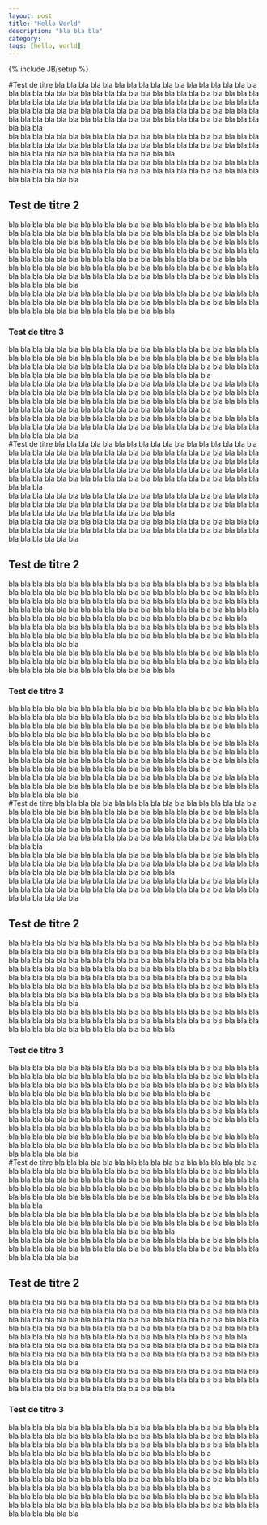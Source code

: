 ```yaml
---
layout: post
title: "Hello World"
description: "bla bla bla"
category: 
tags: [hello, world]
---
```

{% include JB/setup %}

#Test de titre
bla bla bla bla bla bla bla bla  bla bla bla bla bla bla bla bla  bla bla bla bla bla bla bla bla  bla bla bla bla bla bla bla bla  bla bla bla bla bla bla bla bla  bla bla bla bla bla bla bla bla  bla bla bla bla bla bla bla bla  bla bla bla bla bla bla bla bla  bla bla bla bla bla bla bla bla  bla bla bla bla bla bla bla bla  bla bla bla bla bla bla bla bla  bla bla bla bla bla bla bla bla  bla bla bla bla bla bla bla bla  
bla bla bla bla bla bla bla bla  bla bla bla bla bla bla bla bla  bla bla bla bla bla bla bla bla  bla bla bla bla bla bla bla bla  bla bla bla bla bla bla bla bla  bla bla bla bla bla bla bla bla  bla bla bla bla bla bla bla bla  
bla bla bla bla bla bla bla bla  bla bla bla bla bla bla bla bla  bla bla bla bla bla bla bla bla  bla bla bla bla bla bla bla bla  bla bla bla bla bla bla bla bla  bla bla bla bla bla bla bla bla  

## Test de titre 2
bla bla bla bla bla bla bla bla  bla bla bla bla bla bla bla bla  bla bla bla bla bla bla bla bla  bla bla bla bla bla bla bla bla  bla bla bla bla bla bla bla bla  bla bla bla bla bla bla bla bla  bla bla bla bla bla bla bla bla  bla bla bla bla bla bla bla bla  bla bla bla bla bla bla bla bla  bla bla bla bla bla bla bla bla  bla bla bla bla bla bla bla bla  bla bla bla bla bla bla bla bla  bla bla bla bla bla bla bla bla  
bla bla bla bla bla bla bla bla  bla bla bla bla bla bla bla bla  bla bla bla bla bla bla bla bla  bla bla bla bla bla bla bla bla  bla bla bla bla bla bla bla bla  bla bla bla bla bla bla bla bla  
bla bla bla bla bla bla bla bla  bla bla bla bla bla bla bla bla  bla bla bla bla bla bla bla bla  bla bla bla bla bla bla bla bla  bla bla bla bla bla bla bla bla  bla bla bla bla bla bla bla bla  bla bla bla bla bla bla bla bla  
### Test de titre 3
bla bla bla bla bla bla bla bla  bla bla bla bla bla bla bla bla  bla bla bla bla bla bla bla bla  bla bla bla bla bla bla bla bla  bla bla bla bla bla bla bla bla  bla bla bla bla bla bla bla bla  bla bla bla bla bla bla bla bla  bla bla bla bla bla bla bla bla  bla bla bla bla bla bla bla bla  bla bla bla bla bla bla bla bla  
bla bla bla bla bla bla bla bla  bla bla bla bla bla bla bla bla  bla bla bla bla bla bla bla bla  bla bla bla bla bla bla bla bla  bla bla bla bla bla bla bla bla  bla bla bla bla bla bla bla bla  bla bla bla bla bla bla bla bla  bla bla bla bla bla bla bla bla  bla bla bla bla bla bla bla bla  bla bla bla bla bla bla bla bla  
bla bla bla bla bla bla bla bla  bla bla bla bla bla bla bla bla  bla bla bla bla bla bla bla bla  bla bla bla bla bla bla bla bla  bla bla bla bla bla bla bla bla  bla bla bla bla bla bla bla bla  
#Test de titre
bla bla bla bla bla bla bla bla  bla bla bla bla bla bla bla bla  bla bla bla bla bla bla bla bla  bla bla bla bla bla bla bla bla  bla bla bla bla bla bla bla bla  bla bla bla bla bla bla bla bla  bla bla bla bla bla bla bla bla  bla bla bla bla bla bla bla bla  bla bla bla bla bla bla bla bla  bla bla bla bla bla bla bla bla  bla bla bla bla bla bla bla bla  bla bla bla bla bla bla bla bla  bla bla bla bla bla bla bla bla  
bla bla bla bla bla bla bla bla  bla bla bla bla bla bla bla bla  bla bla bla bla bla bla bla bla  bla bla bla bla bla bla bla bla  bla bla bla bla bla bla bla bla  bla bla bla bla bla bla bla bla  bla bla bla bla bla bla bla bla  
bla bla bla bla bla bla bla bla  bla bla bla bla bla bla bla bla  bla bla bla bla bla bla bla bla  bla bla bla bla bla bla bla bla  bla bla bla bla bla bla bla bla  bla bla bla bla bla bla bla bla  

## Test de titre 2
bla bla bla bla bla bla bla bla  bla bla bla bla bla bla bla bla  bla bla bla bla bla bla bla bla  bla bla bla bla bla bla bla bla  bla bla bla bla bla bla bla bla  bla bla bla bla bla bla bla bla  bla bla bla bla bla bla bla bla  bla bla bla bla bla bla bla bla  bla bla bla bla bla bla bla bla  bla bla bla bla bla bla bla bla  bla bla bla bla bla bla bla bla  bla bla bla bla bla bla bla bla  bla bla bla bla bla bla bla bla  
bla bla bla bla bla bla bla bla  bla bla bla bla bla bla bla bla  bla bla bla bla bla bla bla bla  bla bla bla bla bla bla bla bla  bla bla bla bla bla bla bla bla  bla bla bla bla bla bla bla bla  
bla bla bla bla bla bla bla bla  bla bla bla bla bla bla bla bla  bla bla bla bla bla bla bla bla  bla bla bla bla bla bla bla bla  bla bla bla bla bla bla bla bla  bla bla bla bla bla bla bla bla  bla bla bla bla bla bla bla bla  
### Test de titre 3
bla bla bla bla bla bla bla bla  bla bla bla bla bla bla bla bla  bla bla bla bla bla bla bla bla  bla bla bla bla bla bla bla bla  bla bla bla bla bla bla bla bla  bla bla bla bla bla bla bla bla  bla bla bla bla bla bla bla bla  bla bla bla bla bla bla bla bla  bla bla bla bla bla bla bla bla  bla bla bla bla bla bla bla bla  
bla bla bla bla bla bla bla bla  bla bla bla bla bla bla bla bla  bla bla bla bla bla bla bla bla  bla bla bla bla bla bla bla bla  bla bla bla bla bla bla bla bla  bla bla bla bla bla bla bla bla  bla bla bla bla bla bla bla bla  bla bla bla bla bla bla bla bla  bla bla bla bla bla bla bla bla  bla bla bla bla bla bla bla bla  
bla bla bla bla bla bla bla bla  bla bla bla bla bla bla bla bla  bla bla bla bla bla bla bla bla  bla bla bla bla bla bla bla bla  bla bla bla bla bla bla bla bla  bla bla bla bla bla bla bla bla  
#Test de titre
bla bla bla bla bla bla bla bla  bla bla bla bla bla bla bla bla  bla bla bla bla bla bla bla bla  bla bla bla bla bla bla bla bla  bla bla bla bla bla bla bla bla  bla bla bla bla bla bla bla bla  bla bla bla bla bla bla bla bla  bla bla bla bla bla bla bla bla  bla bla bla bla bla bla bla bla  bla bla bla bla bla bla bla bla  bla bla bla bla bla bla bla bla  bla bla bla bla bla bla bla bla  bla bla bla bla bla bla bla bla  
bla bla bla bla bla bla bla bla  bla bla bla bla bla bla bla bla  bla bla bla bla bla bla bla bla  bla bla bla bla bla bla bla bla  bla bla bla bla bla bla bla bla  bla bla bla bla bla bla bla bla  bla bla bla bla bla bla bla bla  
bla bla bla bla bla bla bla bla  bla bla bla bla bla bla bla bla  bla bla bla bla bla bla bla bla  bla bla bla bla bla bla bla bla  bla bla bla bla bla bla bla bla  bla bla bla bla bla bla bla bla  

## Test de titre 2
bla bla bla bla bla bla bla bla  bla bla bla bla bla bla bla bla  bla bla bla bla bla bla bla bla  bla bla bla bla bla bla bla bla  bla bla bla bla bla bla bla bla  bla bla bla bla bla bla bla bla  bla bla bla bla bla bla bla bla  bla bla bla bla bla bla bla bla  bla bla bla bla bla bla bla bla  bla bla bla bla bla bla bla bla  bla bla bla bla bla bla bla bla  bla bla bla bla bla bla bla bla  bla bla bla bla bla bla bla bla  
bla bla bla bla bla bla bla bla  bla bla bla bla bla bla bla bla  bla bla bla bla bla bla bla bla  bla bla bla bla bla bla bla bla  bla bla bla bla bla bla bla bla  bla bla bla bla bla bla bla bla  
bla bla bla bla bla bla bla bla  bla bla bla bla bla bla bla bla  bla bla bla bla bla bla bla bla  bla bla bla bla bla bla bla bla  bla bla bla bla bla bla bla bla  bla bla bla bla bla bla bla bla  bla bla bla bla bla bla bla bla  
### Test de titre 3
bla bla bla bla bla bla bla bla  bla bla bla bla bla bla bla bla  bla bla bla bla bla bla bla bla  bla bla bla bla bla bla bla bla  bla bla bla bla bla bla bla bla  bla bla bla bla bla bla bla bla  bla bla bla bla bla bla bla bla  bla bla bla bla bla bla bla bla  bla bla bla bla bla bla bla bla  bla bla bla bla bla bla bla bla  
bla bla bla bla bla bla bla bla  bla bla bla bla bla bla bla bla  bla bla bla bla bla bla bla bla  bla bla bla bla bla bla bla bla  bla bla bla bla bla bla bla bla  bla bla bla bla bla bla bla bla  bla bla bla bla bla bla bla bla  bla bla bla bla bla bla bla bla  bla bla bla bla bla bla bla bla  bla bla bla bla bla bla bla bla  
bla bla bla bla bla bla bla bla  bla bla bla bla bla bla bla bla  bla bla bla bla bla bla bla bla  bla bla bla bla bla bla bla bla  bla bla bla bla bla bla bla bla  bla bla bla bla bla bla bla bla  
#Test de titre
bla bla bla bla bla bla bla bla  bla bla bla bla bla bla bla bla  bla bla bla bla bla bla bla bla  bla bla bla bla bla bla bla bla  bla bla bla bla bla bla bla bla  bla bla bla bla bla bla bla bla  bla bla bla bla bla bla bla bla  bla bla bla bla bla bla bla bla  bla bla bla bla bla bla bla bla  bla bla bla bla bla bla bla bla  bla bla bla bla bla bla bla bla  bla bla bla bla bla bla bla bla  bla bla bla bla bla bla bla bla  
bla bla bla bla bla bla bla bla  bla bla bla bla bla bla bla bla  bla bla bla bla bla bla bla bla  bla bla bla bla bla bla bla bla  bla bla bla bla bla bla bla bla  bla bla bla bla bla bla bla bla  bla bla bla bla bla bla bla bla  
bla bla bla bla bla bla bla bla  bla bla bla bla bla bla bla bla  bla bla bla bla bla bla bla bla  bla bla bla bla bla bla bla bla  bla bla bla bla bla bla bla bla  bla bla bla bla bla bla bla bla  

## Test de titre 2
bla bla bla bla bla bla bla bla  bla bla bla bla bla bla bla bla  bla bla bla bla bla bla bla bla  bla bla bla bla bla bla bla bla  bla bla bla bla bla bla bla bla  bla bla bla bla bla bla bla bla  bla bla bla bla bla bla bla bla  bla bla bla bla bla bla bla bla  bla bla bla bla bla bla bla bla  bla bla bla bla bla bla bla bla  bla bla bla bla bla bla bla bla  bla bla bla bla bla bla bla bla  bla bla bla bla bla bla bla bla  
bla bla bla bla bla bla bla bla  bla bla bla bla bla bla bla bla  bla bla bla bla bla bla bla bla  bla bla bla bla bla bla bla bla  bla bla bla bla bla bla bla bla  bla bla bla bla bla bla bla bla  
bla bla bla bla bla bla bla bla  bla bla bla bla bla bla bla bla  bla bla bla bla bla bla bla bla  bla bla bla bla bla bla bla bla  bla bla bla bla bla bla bla bla  bla bla bla bla bla bla bla bla  bla bla bla bla bla bla bla bla  
### Test de titre 3
bla bla bla bla bla bla bla bla  bla bla bla bla bla bla bla bla  bla bla bla bla bla bla bla bla  bla bla bla bla bla bla bla bla  bla bla bla bla bla bla bla bla  bla bla bla bla bla bla bla bla  bla bla bla bla bla bla bla bla  bla bla bla bla bla bla bla bla  bla bla bla bla bla bla bla bla  bla bla bla bla bla bla bla bla  
bla bla bla bla bla bla bla bla  bla bla bla bla bla bla bla bla  bla bla bla bla bla bla bla bla  bla bla bla bla bla bla bla bla  bla bla bla bla bla bla bla bla  bla bla bla bla bla bla bla bla  bla bla bla bla bla bla bla bla  bla bla bla bla bla bla bla bla  bla bla bla bla bla bla bla bla  bla bla bla bla bla bla bla bla  
bla bla bla bla bla bla bla bla  bla bla bla bla bla bla bla bla  bla bla bla bla bla bla bla bla  bla bla bla bla bla bla bla bla  bla bla bla bla bla bla bla bla  bla bla bla bla bla bla bla bla  
